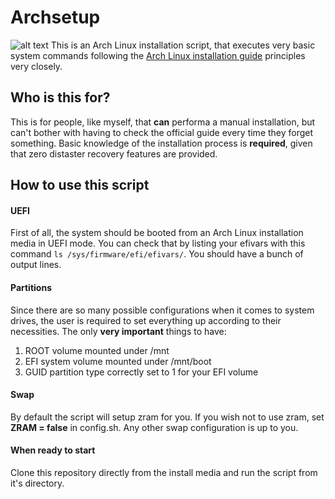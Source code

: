 # Archsetup
![alt text](https://github.com/iOmega8561/Archsetup/screenshot.png?raw=true)
This is an Arch Linux installation script, that executes very basic system commands following the [Arch Linux installation guide](https://wiki.archlinux.org/title/installation_guide) principles very closely.

## Who is this for?
This is for people, like myself, that **can** performa a manual installation, but can't bother with having to check the official guide every time they forget something. Basic knowledge of the installation process is **required**, given that zero distaster recovery features are provided.

## How to use this script
#### UEFI
First of all, the system should be booted from an Arch Linux installation media in UEFI mode. You can check that by listing your efivars with this command ```ls /sys/firmware/efi/efivars/```. You should have a bunch of output lines.

#### Partitions
Since there are so many possible configurations when it comes to system drives, the user is required to set everything up according to their necessities. 
The only **very important** things to have:
1. ROOT volume mounted under /mnt
2. EFI system volume mounted under /mnt/boot
4. GUID partition type correctly set to 1 for your EFI volume

#### Swap
By default the script will setup zram for you. If you wish not to use zram, set **ZRAM = false** in config.sh.
Any other swap configuration is up to you.

#### When ready to start
Clone this repository directly from the install media and run the script from it's directory.
